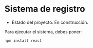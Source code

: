 <h1> Sistema de registro </h1>

- Estado del proyecto: En construcción.
  
Para ejecutar el sistema, debes poner:

`npm install react` 
